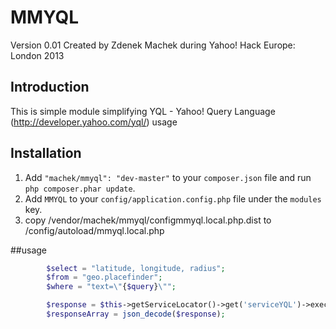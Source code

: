 MMYQL
=====
Version 0.01 Created by Zdenek Machek during Yahoo! Hack Europe: London 2013

Introduction
------------
This is simple module simplifying YQL  - Yahoo! Query Language (http://developer.yahoo.com/yql/) usage

## Installation

 1. Add `"machek/mmyql": "dev-master"` to your `composer.json` file and run `php composer.phar update`.
 2. Add `MMYQL` to your `config/application.config.php` file under the `modules` key.
 3. copy /vendor/machek/mmyql/configmmyql.local.php.dist to /config/autoload/mmyql.local.php

 ##usage
```php
		$select = "latitude, longitude, radius";
        $from = "geo.placefinder";
        $where = "text=\"{$query}\"";

        $response = $this->getServiceLocator()->get('serviceYQL')->executeQuery($select, $from, $where);
        $responseArray = json_decode($response);
```
